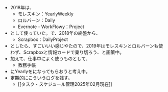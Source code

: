 - 2018年は、
	- モレスキン：YearlyWeekly
	- ロルバーン：Daily
	- Evernote・WorkFlowy：Project
- として使っていた。で、2018年の終盤から、
	- Scrapbox：DailyProject
- としたら、すごいいい感じやたので、2019年はモレスキンとロルバーンも使わず、Scrapboxと情報カードで乗り切ろう、と画策中。
- 加えて、仕事中によく使うものとして、
	- 教務手帳
- にYearlyをになってもらおうと考え中。
- 定期的にこういうログを残す。
	- [[タスク・スケジュール管理2025年02月現在]]